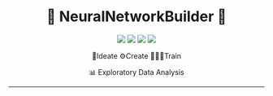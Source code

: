 <h1 align="center">🧠 NeuralNetworkBuilder 🧠</h1>

<p align="center">
  <img src="https://img.shields.io/github/stars/your-username/your-repo-name?style=flat-square" />
  <img src="https://img.shields.io/github/forks/your-username/your-repo-name?style=flat-square" />
  <img src="https://img.shields.io/github/issues/your-username/your-repo-name?style=flat-square" />
  <img src="https://img.shields.io/github/license/your-username/your-repo-name?style=flat-square" />
</p>

<p align="center">🧠Ideate ⚙️Create 🏃‍♂️‍➡️Train </p>
<p align="center">📊 Exploratory Data Analysis</p>


---


